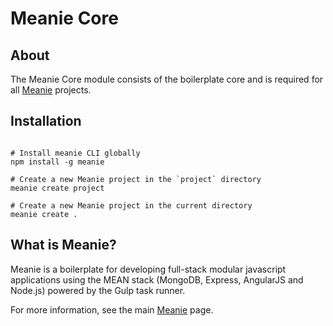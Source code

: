 # Meanie Core

## About
The Meanie Core module consists of the boilerplate core and is required for all [Meanie](https://github.com/meanie/meanie) projects.

## Installation
```shell

# Install meanie CLI globally
npm install -g meanie

# Create a new Meanie project in the `project` directory
meanie create project

# Create a new Meanie project in the current directory
meanie create .
```

## What is Meanie?
Meanie is a boilerplate for developing full-stack modular javascript applications using the MEAN stack (MongoDB, Express, AngularJS and Node.js) powered by the Gulp task runner.

For more information, see the main [Meanie](https://github.com/meanie/meanie) page.
